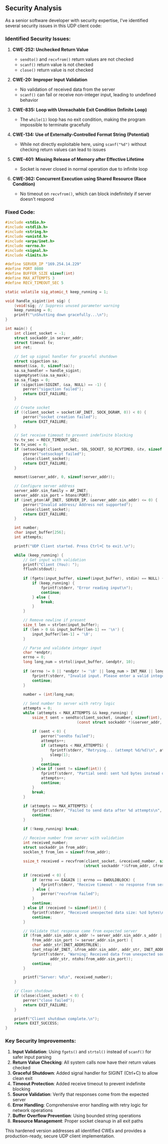 ## Security Analysis

As a senior software developer with security expertise, I've identified several security issues in this UDP client code:

### Identified Security Issues:

1. **CWE-252: Unchecked Return Value**
   - `sendto()` and `recvfrom()` return values are not checked
   - `scanf()` return value is not checked
   - `close()` return value is not checked

2. **CWE-20: Improper Input Validation**
   - No validation of received data from the server
   - `scanf()` can fail or receive non-integer input, leading to undefined behavior

3. **CWE-835: Loop with Unreachable Exit Condition (Infinite Loop)**
   - The `while(1)` loop has no exit condition, making the program impossible to terminate gracefully

4. **CWE-134: Use of Externally-Controlled Format String (Potential)**
   - While not directly exploitable here, using `scanf("%d")` without checking return values can lead to issues

5. **CWE-401: Missing Release of Memory after Effective Lifetime**
   - Socket is never closed in normal operation due to infinite loop

6. **CWE-362: Concurrent Execution using Shared Resource (Race Condition)**
   - No timeout on `recvfrom()`, which can block indefinitely if server doesn't respond

### Fixed Code:

```c
#include <stdio.h>
#include <stdlib.h>
#include <string.h>
#include <unistd.h>
#include <arpa/inet.h>
#include <errno.h>
#include <signal.h>
#include <limits.h>

#define SERVER_IP "169.254.14.229"
#define PORT 8080
#define BUFFER_SIZE sizeof(int)
#define MAX_ATTEMPTS 3
#define RECV_TIMEOUT_SEC 5

static volatile sig_atomic_t keep_running = 1;

void handle_sigint(int sig) {
    (void)sig; // Suppress unused parameter warning
    keep_running = 0;
    printf("\nShutting down gracefully...\n");
}

int main() {
    int client_socket = -1;
    struct sockaddr_in server_addr;
    struct timeval tv;
    int ret;
    
    // Set up signal handler for graceful shutdown
    struct sigaction sa;
    memset(&sa, 0, sizeof(sa));
    sa.sa_handler = handle_sigint;
    sigemptyset(&sa.sa_mask);
    sa.sa_flags = 0;
    if (sigaction(SIGINT, &sa, NULL) == -1) {
        perror("sigaction failed");
        return EXIT_FAILURE;
    }

    // Create socket
    if ((client_socket = socket(AF_INET, SOCK_DGRAM, 0)) < 0) {
        perror("socket creation failed");
        return EXIT_FAILURE;
    }

    // Set receive timeout to prevent indefinite blocking
    tv.tv_sec = RECV_TIMEOUT_SEC;
    tv.tv_usec = 0;
    if (setsockopt(client_socket, SOL_SOCKET, SO_RCVTIMEO, &tv, sizeof(tv)) < 0) {
        perror("setsockopt failed");
        close(client_socket);
        return EXIT_FAILURE;
    }

    memset(&server_addr, 0, sizeof(server_addr));

    // Configure server address
    server_addr.sin_family = AF_INET;
    server_addr.sin_port = htons(PORT);
    if (inet_pton(AF_INET, SERVER_IP, &server_addr.sin_addr) <= 0) {
        perror("Invalid address/ Address not supported");
        close(client_socket);
        return EXIT_FAILURE;
    }

    int number;
    char input_buffer[256];
    int attempts;

    printf("UDP Client started. Press Ctrl+C to exit.\n");

    while (keep_running) {
        // Get input with validation
        printf("Client (You): ");
        fflush(stdout);
        
        if (fgets(input_buffer, sizeof(input_buffer), stdin) == NULL) {
            if (keep_running) {
                fprintf(stderr, "Error reading input\n");
                continue;
            } else {
                break;
            }
        }

        // Remove newline if present
        size_t len = strlen(input_buffer);
        if (len > 0 && input_buffer[len-1] == '\n') {
            input_buffer[len-1] = '\0';
        }

        // Parse and validate integer input
        char *endptr;
        errno = 0;
        long long_num = strtol(input_buffer, &endptr, 10);
        
        if (errno != 0 || *endptr != '\0' || long_num > INT_MAX || long_num < INT_MIN) {
            fprintf(stderr, "Invalid input. Please enter a valid integer.\n");
            continue;
        }
        
        number = (int)long_num;

        // Send number to server with retry logic
        attempts = 0;
        while (attempts < MAX_ATTEMPTS && keep_running) {
            ssize_t sent = sendto(client_socket, &number, sizeof(int), 0,
                                (const struct sockaddr *)&server_addr, sizeof(server_addr));
            
            if (sent < 0) {
                perror("sendto failed");
                attempts++;
                if (attempts < MAX_ATTEMPTS) {
                    fprintf(stderr, "Retrying... (attempt %d/%d)\n", attempts + 1, MAX_ATTEMPTS);
                    sleep(1);
                }
                continue;
            } else if (sent != sizeof(int)) {
                fprintf(stderr, "Partial send: sent %zd bytes instead of %zu\n", sent, sizeof(int));
                attempts++;
                continue;
            }
            break;
        }

        if (attempts >= MAX_ATTEMPTS) {
            fprintf(stderr, "Failed to send data after %d attempts\n", MAX_ATTEMPTS);
            continue;
        }

        if (!keep_running) break;

        // Receive number from server with validation
        int received_number;
        struct sockaddr_in from_addr;
        socklen_t from_len = sizeof(from_addr);
        
        ssize_t received = recvfrom(client_socket, &received_number, sizeof(int), 0,
                                   (struct sockaddr *)&from_addr, &from_len);
        
        if (received < 0) {
            if (errno == EAGAIN || errno == EWOULDBLOCK) {
                fprintf(stderr, "Receive timeout - no response from server\n");
            } else {
                perror("recvfrom failed");
            }
            continue;
        } else if (received != sizeof(int)) {
            fprintf(stderr, "Received unexpected data size: %zd bytes\n", received);
            continue;
        }

        // Validate that response came from expected server
        if (from_addr.sin_addr.s_addr != server_addr.sin_addr.s_addr ||
            from_addr.sin_port != server_addr.sin_port) {
            char addr_str[INET_ADDRSTRLEN];
            inet_ntop(AF_INET, &from_addr.sin_addr, addr_str, INET_ADDRSTRLEN);
            fprintf(stderr, "Warning: Received data from unexpected source %s:%d\n",
                    addr_str, ntohs(from_addr.sin_port));
            continue;
        }

        printf("Server: %d\n", received_number);
    }

    // Clean shutdown
    if (close(client_socket) < 0) {
        perror("close failed");
        return EXIT_FAILURE;
    }

    printf("Client shutdown complete.\n");
    return EXIT_SUCCESS;
}
```

### Key Security Improvements:

1. **Input Validation**: Using `fgets()` and `strtol()` instead of `scanf()` for safer input parsing
2. **Return Value Checking**: All system calls now have their return values checked
3. **Graceful Shutdown**: Added signal handler for SIGINT (Ctrl+C) to allow clean exit
4. **Timeout Protection**: Added receive timeout to prevent indefinite blocking
5. **Source Validation**: Verify that responses come from the expected server
6. **Error Handling**: Comprehensive error handling with retry logic for network operations
7. **Buffer Overflow Prevention**: Using bounded string operations
8. **Resource Management**: Proper socket cleanup in all exit paths

This hardened version addresses all identified CWEs and provides a production-ready, secure UDP client implementation.